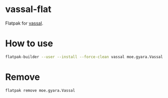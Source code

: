 # vassal-flat
Flatpak for [vassal](https://github.com/vassalengine/vassal).

# How to use

```sh
flatpak-builder --user --install --force-clean vassal moe.gyara.Vassal.yml
```

# Remove

```sh
flatpak remove moe.gyara.Vassal
```
